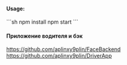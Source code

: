 <h4>Usage:</h4>
```sh
  npm install
  npm start
```

<h4>Приложение водителя и бэк</h4>

https://github.com/aplinxy9plin/FaceBackend <br />
https://github.com/aplinxy9plin/DriverApp
